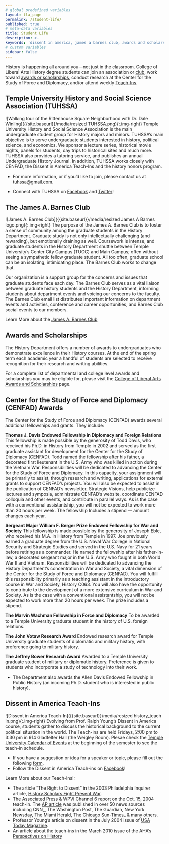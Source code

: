 ```yaml
---
# global predefined variables
layout: tla_page
permalink: /student-life/
published: true
# meta-data variables
title: Student Life
description: >-
keywords: 'dissent in america, james a barnes club, awards and scholarships'
# custom variables
sidebar: false
---
```

History is happening all around you—not just in the classroom. College of Liberal Arts History degree students can join an association or [club](#he-james-a-barnes-club), work toward [awards or scholarships](#awards-and-scholarships), conduct research at the Center for the Study of Force and Diplomacy, and/or attend weekly [Teach-Ins](#dissent-in-america-teach-ins).

## Temple University History and Social Science Association (TUHSSA)
![Walking tour of the Rittenhouse Square Neighborhood with Dr. Dale Winling]({{site.baseurl}}/media/resized TUHSSA.png){:.img-right}
Temple University History and Social Science Association is the main undergraduate student group for History majors and minors. TUHSSA’s main objective is to serve undergraduate students interested in history, political science, and economics. We sponsor a lecture series, historical movie nights, panels for students, day trips to historical sites and much more. TUHSSA also provides a tutoring service, and publishes an annual Undergraduate History Journal. In addition, TUHSSA works closely with CENFAD, the Dissent in America Teach-Ins and the history honors program.

- For more information, or if you’d like to join, please contact us at [tuhssa@gmail.com](mailto:tuhssa@gmail.com). 

- Connect with TUHSSA on [Facebook](http://www.facebook.com/group.php?gid=72543762899) and [Twitter](http://www.twitter.com/tuhssa)! 

## The James A. Barnes Club
![James A. Barnes Club]({{site.baseurl}}/media/resized James A Barnes logo.png){:.img-right}
The purpose of the James A. Barnes Club is to foster a sense of community among the graduate students in the History Department. Graduate study is not only intellectually challenging (and rewarding), but emotionally draining as well. Coursework is intense, and graduate students in the History Department shuttle between Temple University’s Center City Campus (TUCC) and Main Campus; often without seeing a sympathetic fellow graduate student. All too often, graduate school can be an isolating, intimidating place. The Barnes Club works to change that.

Our organization is a support group for the concerns and issues that graduate students face each day. The Barnes Club serves as a vital liaison between graduate history students and the History Department, informing students about department events and voicing our concerns to the faculty. The Barnes Club email list distributes important information on department events and activities, conference and career opportunities, and Barnes Club social events to our members.

Learn More about the [James A. Barnes Club](https://sites.temple.edu/barnesclub/)

## Awards and Scholarships
The History Department offers a number of awards to undergraduates who demonstrate excellence in their History courses. At the end of the spring term each academic year a handful of students are selected to receive recognition for their research and writing abilities.

For a complete list of departmental and college level awards and scholarships you may be eligible for, please visit the [College of Liberal Arts Awards and Scholarships](https://liberalarts.temple.edu/about-us/resources/awards-and-scholarships?field_awards_department_nid=4588&field_awards_academics_class_value=All) page.

## Center for the Study of Force and Diplomacy (CENFAD) Awards
The Center for the Study of Force and Diplomacy (CENFAD) awards several additional fellowships and grants. They include:

**Thomas J. Davis Endowed Fellowship in Diplomacy and Foreign Relations**
This fellowship is made possible by the generosity of Todd Davis, who received his Ph.D. in History from Temple in 2002 and served as the first graduate assistant for development for the Center for the Study of Diplomacy (CENFAD). Todd named the fellowship after his father, a decorated first lieutenant in the U.S. Army who was killed in action during the Vietnam War.  Responsibilities will be dedicated to advancing the Center for the Study of Force and Diplomacy. In this capacity, your assignment will be primarily to assist, through research and writing, applications for external grants to support CENFAD’s projects. You will also be expected to assist in the publication of CENFAD’s newsletter, Strategic Visions, help publicize lectures and symposia, administrate CENFAD’s website, coordinate CENFAD colloquia and other events, and contribute in parallel ways. As is the case with a conventional assistantship, you will not be expected to work more than 20 hours per week. The fellowship Includes a stipend — amount changes each year.

**Sergeant Major William F. Berger Prize Endowed Fellowship for War and Society**
This fellowship is made possible by the generosity of Joseph Eble, who received his M.A. in History from Temple in 1997. Joe previously earned a graduate degree from the U.S. Naval War College in National Security and Strategic Studies and served in the U.S. Navy for 21 years before retiring as a commander. He named the fellowship after his father-in-law, a decorated sergeant major in the U.S. Army who fought in both World War II and Vietnam. Responsibilities will be dedicated to advancing the History Department’s concentration in War and Society, a vital dimension of the Center for the Study of Force and Diplomacy (CENFAD). You will fulfill this responsibility primarily as a teaching assistant in the introductory course in War and Society, History C063. You will also have the opportunity to contribute to the development of a more extensive curriculum in War and Society. As is the case with a conventional assistantship, you will not be expected to work more than 20 hours per week. The prize includes a stipend.

**The Marvin Wachman Fellowship in Force and Diplomacy**
To be awarded to a Temple University graduate student in the history of U.S. foreign relations.

**The John Votaw Research Award**
Endowed research award for Temple University graduate students of diplomatic and military history, with preference going to military history.

**The Jeffrey Bower Research Award**
Awarded to a Temple University graduate student of military or diplomatic history. Preference is given to students who incorporate a study of technology into their work.

- The Department also awards the Allen Davis Endowed Fellowship in Public History (an incoming Ph.D. student who is interested in public history).

## Dissent in America Teach-Ins
![Dissent in America Teach-In]({{site.baseurl}}/media/resized history_teach in.png){:.img-right} 
Evolving from Prof. Ralph Young’s Dissent in America course, students gather to discuss the historical background to the current political situation in the world. The Teach-ins are held Fridays, 2:00 pm to 3:30 pm in 914 Gladfelter Hall (the Weigley Room). Plesae check the [Temple University Calendar of Events](https://events.temple.edu/department/college-of-liberal-arts) at the beginning of the semester to see the teach-in schedule.
- If you have a suggestion or idea for a speaker or topic, please fill out the following [form](https://form.jotform.com/81094750388161).
- Follow the Dissent in America Teach-ins on [Facebook](https://www.facebook.com/pages/Dissent-in-America-Teach-in/1409419602625923)! 

Learn More about our Teach-Ins!:
- The article “The Right to Dissent” in the 2003 Philadelphia Inquirer article, [History Scholars Fight Present War](http://www.peace.ca/professorsrally.htm).
- The Associated Press & WPVI Channel 6 report on the Oct. 15, 2004 teach-in. The [AP article](http://www.cla.temple.edu/history/2004/10/19/veteran-earns-dissenters-respect-at-teach-in/) was published in over 50 news sources including CNN_, The Washington Post, The Guardian, New York Newsday, The Miami Herald, The Chicago Sun-Times_ & many others.
- Professor Young’s article on dissent in the July 2004 issue of [USA Today Magazine](https://liberalarts.temple.edu/sites/liberalarts/files/DISSENT.pdf).
- An article about the teach-ins in the March 2010 issue of the AHA’s [Perspectives on History](https://www.historians.org/publications-and-directories/perspectives-on-history/march-2010/teaching-history-sixties-style-at-temple-university)
